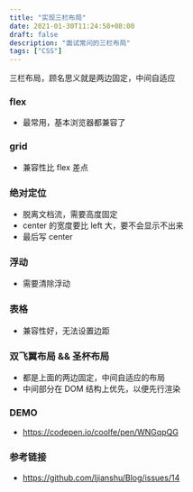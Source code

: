 ```yaml
---
title: "实现三栏布局"
date: 2021-01-30T11:24:58+08:00
draft: false
description: "面试常问的三栏布局"
tags: ["CSS"]
---
```


三栏布局，顾名思义就是两边固定，中间自适应
### flex
- 最常用，基本浏览器都兼容了
### grid
- 兼容性比 flex 差点
### 绝对定位
- 脱离文档流，需要高度固定
- center 的宽度要比 left 大，要不会显示不出来
- 最后写 center
### 浮动
- 需要清除浮动
### 表格
- 兼容性好，无法设置边距
### 双飞翼布局 && 圣杯布局
- 都是上面的两边固定，中间自适应的布局
- 中间部分在 DOM 结构上优先，以便先行渲染
### DEMO
- https://codepen.io/coolfe/pen/WNGqpQG
### 参考链接
- https://github.com/ljianshu/Blog/issues/14
